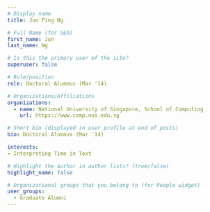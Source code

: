 ```yaml
---
# Display name
title: Jun Ping Ng

# Full Name (for SEO) 
first_name: Jun
last_name: Ng

# Is this the primary user of the site?
superuser: false

# Role/position
role: Doctoral Alumnus (Mar '14)

# Organizations/Affiliations
organizations:
  - name: National University of Singapore, School of Computing
    url: https://www.comp.nus.edu.sg

# Short bio (displayed in user profile at end of posts)
bio: Doctoral Alumnus (Mar '14)

interests:
- Interpreting Time in Text

# Highlight the author in author lists? (true/false)
highlight_name: false

# Organizational groups that you belong to (for People widget)
user_groups:
  - Graduate Alumni
---
```


